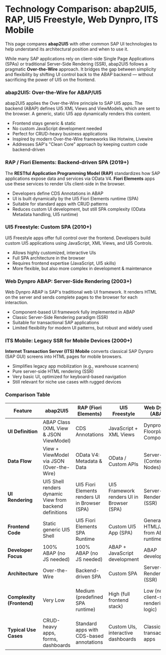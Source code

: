 # Technology Comparison: abap2UI5, RAP, UI5 Freestyle, Web Dynpro, ITS Mobile

This page compares **abap2UI5** with other common SAP UI technologies to help understand its architectural position and when to use it.

While many SAP applications rely on client-side Single Page Applications (SPAs) or traditional Server-Side Rendering (SSR), abap2UI5 follows a pragmatic **Over-the-Wire** approach. It bridges the gap between simplicity and flexibility by shifting UI control back to the ABAP backend — without sacrificing the power of UI5 on the frontend.

### abap2UI5: Over-the-Wire for ABAP/UI5
abap2UI5 applies the Over-the-Wire principle to SAP UI5 apps. The backend (ABAP) defines UI5 XML Views and ViewModels, which are sent to the browser. A generic, static UI5 app dynamically renders this content.

- Frontend stays generic & static
- No custom JavaScript development needed
- Perfect for CRUD-heavy business applications
- Inspired by modern Over-the-Wire frameworks like Hotwire, Livewire
- Addresses SAP's "Clean Core" approach by keeping custom code backend-driven

### RAP / Fiori Elements: Backend-driven SPA (2019+)
The **RESTful Application Programming Model (RAP)** standardizes how SAP applications expose data and services via OData V4. **Fiori Elements** apps use these services to render UIs client-side in the browser.

- Developers define CDS Annotations in ABAP
- UI is built dynamically by the UI5 Fiori Elements runtime (SPA)
- Suitable for standard apps with CRUD patterns
- Reduces custom UI development, but still SPA complexity (OData Metadata handling, UI5 runtime)

### UI5 Freestyle: Custom SPA (2010+)
UI5 Freestyle apps offer full control over the frontend. Developers build custom UI5 applications using JavaScript, XML Views, and UI5 Controls.

- Allows highly customized, interactive UIs
- Full SPA architecture in the browser
- Requires frontend expertise (JavaScript, UI5 skills)
- More flexible, but also more complex in development & maintenance

### Web Dynpro ABAP: Server-Side Rendering (2003+)
Web Dynpro ABAP is SAP's traditional web UI framework. It renders HTML on the server and sends complete pages to the browser for each interaction.

- Component-based UI framework fully implemented in ABAP
- Classic Server-Side Rendering paradigm (SSR)
- Suitable for transactional SAP applications
- Limited flexibility for modern UI patterns, but robust and widely used

### ITS Mobile: Legacy SSR for Mobile Devices (2000+)
**Internet Transaction Server (ITS) Mobile** converts classical SAP Dynpro (SAP GUI) screens into HTML pages for mobile browsers.

- Simplifies legacy app mobilization (e.g., warehouse scanners)
- Pure server-side HTML rendering (SSR)
- Very basic UI, optimized for keyboard-based navigation
- Still relevant for niche use cases with rugged devices


### Comparison Table

| Feature | abap2UI5 | RAP (Fiori Elements) | UI5 Freestyle | Web Dynpro (ABAP) | ITS Mobile |
|----------|----------|---------------------|---------------|------------------|------------|
| **UI Definition** | ABAP Class (XML View & JSON ViewModel) | CDS Annotations | JavaScript + XML Views | Dynpro / Floorplan Components | Dynpro (SAP GUI Screens) |
| **Data Flow** | View + ViewModel via JSON (Over-the-Wire) | OData V4: Metadata & Data | OData / Custom APIs | Server-side (Context Nodes) | Server-side (Dynpro → HTML) |
| **UI Rendering** | UI5 Shell renders dynamic View from backend definitions | UI5 Fiori Elements renders UI in Browser (SPA) | UI5 Framework renders UI in Browser (SPA) | Server-side Rendering (SSR) | Server-side Rendering (SSR) |
| **Frontend Code** | Static generic UI5 Shell | UI5 Fiori Elements SPA Runtime | Custom UI5 App (SPA) | Generated HTML/JS from ABAP runtime | Generated HTML from ITS Service |
| **Developer Focus** | 100% ABAP (no JS needed) | 100% ABAP (no JS needed) | ABAP + JavaScript development | ABAP development | ABAP Dynpro development |
| **Architecture** | Over-the-Wire | Backend-driven SPA | Custom SPA | Server-Side Rendering (SSR) | Server-Side Rendering (SSR) |
| **Complexity (Frontend)** | Very Low | Medium (predefined SPA runtime) | High (full frontend stack) | Low (no client-side rendering logic) | Very Low (HTML rendering of GUI screens) |
| **Typical Use Cases** | CRUD-heavy apps, forms, dashboards | Standard apps with CDS-based annotations | Custom UIs, interactive dashboards | Classic SAP transactional apps | Legacy mobile apps (scanner, warehouse) |

